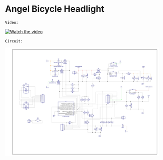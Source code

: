 # Angel Bicycle Headlight
	Video:
[![Watch the video](https://j.gifs.com/oVXnkY.gif)](https://youtu.be/RRmrs38E31U)

	Circuit:
![Angel Bicycle Headlight Image](https://raw.githubusercontent.com/byNickSan/Angel-Motorcycle-Headlight/master/Circuit/Bicycle%20headlight.jpg)
